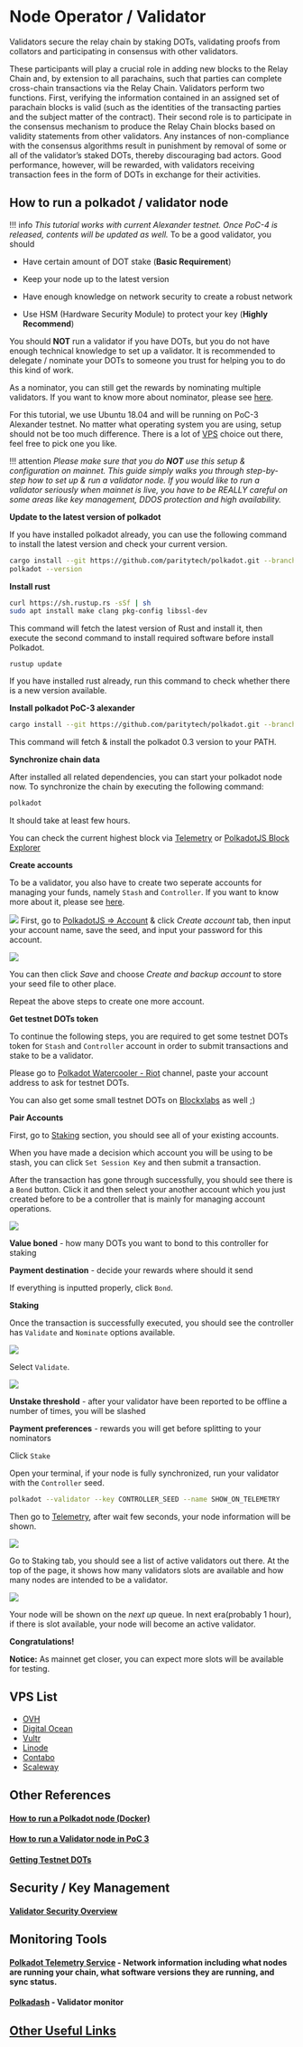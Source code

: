 # Node Operator / Validator

Validators secure the relay chain by staking DOTs, validating proofs from collators and participating in consensus with other validators.

These participants will play a crucial role in adding new blocks to the Relay Chain and, by extension to all parachains, such that parties can complete cross-chain transactions via the Relay Chain. Validators perform two functions. First, verifying the information contained in an assigned set of parachain blocks is valid (such as the identities of the transacting parties and the subject matter of the contract). Their second role is to participate in the consensus mechanism to produce the Relay Chain blocks based on validity statements from other validators. Any instances of non-compliance with the consensus algorithms result in punishment by removal of some or all of the validator’s staked DOTs, thereby discouraging bad actors. Good performance, however, will be rewarded, with validators receiving transaction fees in the form of DOTs in exchange for their activities.

## How to run a polkadot / validator node

!!! info
    _This tutorial works with current Alexander testnet. Once PoC-4 is released, contents will be updated as well._
To be a good validator, you should

* Have certain amount of DOT stake (**Basic Requirement**)

* Keep your node up to the latest version

* Have enough knowledge on network security to create a robust network

* Use HSM (Hardware Security Module) to protect your key (**Highly Recommend**)

You should **NOT** run a validator if you have DOTs, but you do not have enough technical knowledge to set up a validator. It is recommended to delegate / nominate your DOTs to someone you trust for helping you to do this kind of work. 

As a nominator, you can still get the rewards by nominating multiple validators. If you want to know more about nominator, please see [here](./nominator.md).

For this tutorial, we use Ubuntu 18.04 and will be running on PoC-3 Alexander testnet. No matter what operating system you are using, setup should not be too much difference. There is a lot of [VPS](./node_operator.md#vps-list) choice out there, feel free to pick one you like.

 
!!! attention
    _Please make sure that you do **NOT** use this setup & configuration on mainnet. This guide simply walks you through step-by-step how to set up & run a validator node. If you would like to run a validator seriously when mainnet is live, you have to be REALLY careful on some areas like key management, DDOS protection and high availability._


**Update to the latest version of polkadot**

If you have installed polkadot already, you can use the following command to install the latest version and check your current version.

```bash
cargo install --git https://github.com/paritytech/polkadot.git --branch v0.3 polkadot --force
polkadot --version
```

**Install rust**

```bash
curl https://sh.rustup.rs -sSf | sh
sudo apt install make clang pkg-config libssl-dev
```
This command will fetch the latest version of Rust and install it, then execute the second command to install required software before install Polkadot.

```
rustup update
```
If you have installed rust already, run this command to check whether there is a new version available.

**Install polkadot PoC-3 alexander**

```bash
cargo install --git https://github.com/paritytech/polkadot.git --branch v0.3 polkadot
```

This command will fetch & install the polkadot 0.3 version to your PATH.


**Synchronize chain data**

After installed all related dependencies, you can start your polkadot node now. To synchronize the chain by executing the following command:

```bash
polkadot
```

It should take at least few hours.


You can check the current highest block via [Telemetry](https://telemetry.polkadot.io/#/Alexander) or [PolkadotJS Block Explorer](https://polkadot.js.org/apps/#/explorer)
 
**Create accounts**

To be a validator, you also have to create two seperate accounts for managing your funds, namely `Stash` and `Controller`. If you want to know more about it, please see [here](../learn/staking.md#accounts). 


![](../../images/validator/polkadot-dashboard-create-account.jpg)
First, go to [PolkadotJS => Account](https://polkadot.js.org/apps/#/accounts) & click *Create account* tab, then input your account name, save the seed, and input your password for this account. 

![](../../images/validator/polkadot-dashboard-backup-seed.jpg)

You can then click *Save* and choose *Create and backup account* to store your seed file to other place.


Repeat the above steps to create one more account.


**Get testnet DOTs token**

To continue the following steps, you are required to get some testnet DOTs token for `Stash` and `Controller` account in order to submit transactions and stake to be a validator.

Please go to [Polkadot Watercooler - Riot](https://riot.im/app/#/room/#polkadot-watercooler:matrix.org) channel, paste your account address to ask for testnet DOTs.
 
You can also get some small testnet DOTs on [Blockxlabs](https://faucets.blockxlabs.com/polkadot) as well ;)


**Pair Accounts**

First, go to [Staking](https://polkadot.js.org/apps/#/staking/actions) section, you should see all of your existing accounts.

When you have made a decision which account you will be using to be stash, you can click `Set Session Key` and then submit a transaction.

After the transaction has gone through successfully, you should see there is a `Bond` button. Click it and then select your another account which you just created before to be a controller that is mainly for managing account operations.  

![](../../images/validator/polkadot-dashboard-bonding.png)

**Value boned** - how many DOTs you want to bond to this controller for staking

**Payment destination** - decide your rewards where should it send

If everything is inputted properly, click `Bond`.


**Staking** 

Once the transaction is successfully executed, you should see the controller has `Validate` and `Nominate` options available.

![](../../images/validator/polkadot-dashboard-validate.png)

Select `Validate`. 

![](../../images/validator/polkadot-dashboard-staking.png)

**Unstake threshold** - after your validator have been reported to be offline a number of times, you will be slashed

**Payment preferences** - rewards you will get before splitting to your nominators

Click `Stake`

Open your terminal, if your node is fully synchronized, run your validator with the `Controller` seed.

```bash
polkadot --validator --key CONTROLLER_SEED --name SHOW_ON_TELEMETRY
```

Then go to [Telemetry](https://telemetry.polkadot.io/#/Alexander), after wait few seconds, your node information will be shown.

![](../../images/validator/telemetry_monitor.jpg)


Go to Staking tab, you should see a list of active validators out there. At the top of the page, it shows how many validators slots are available and how many nodes are intended to be a validator.


![](../../images/validator/polkadot-dashboard-staking-queue.png)


Your node will be shown on the *next up* queue. In next era(probably 1 hour), if there is slot available, your node will become an active validator. 

**Congratulations!**

**Notice:** As mainnet get closer, you can expect more slots will be available for testing.


## VPS List

* [OVH](https://www.ovh.com.au/)
* [Digital Ocean](https://www.digitalocean.com/)
* [Vultr](https://www.vultr.com/)
* [Linode](https://www.linode.com/)
* [Contabo](https://contabo.com/)
* [Scaleway](https://www.scaleway.com/)




## Other References

#### [How to run a Polkadot node (Docker)](https://medium.com/@acvlls/setting-up-a-polkadot-node-the-easy-way-3a885283091f)

#### [How to run a Validator node in PoC 3](https://github.com/paritytech/polkadot/wiki/Validating-on-PoC-3-%22Alexander%22)

#### [Getting Testnet DOTs](https://github.com/paritytech/polkadot/wiki/DOT#getting-dots)

## Security / Key Management

#### [Validator Security Overview](https://github.com/w3f/validator-security)

## Monitoring Tools

#### [Polkadot Telemetry Service](https://telemetry.polkadot.io/#/Alexander) - Network information including what nodes are running your chain, what software versions they are running, and sync status.

#### [Polkadash](http://polkadash.io/) - Validator monitor

## [Other Useful Links](https://forum.web3.foundation/t/useful-links-for-validators/20)
